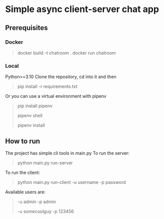 # Simple async client-server chat app
## Prerequisites

### Docker
> docker build -t chatroom .
> docker run chatroom

### Local
Python>=3.10
Clone the repository, cd into it and then
> pip install -r requirements.txt

Or you can use a virtual environment with pipenv
> pip install pipenv
>
> pipenv shell
> 
> pipenv install

## How to run
The project has simple cli tools in main.py
To run the server:
> python main.py run-server

To run the client:
> python main.py run-client -u username -p password

Available users are:
> -u admin -p admin
> 
> -u somecoolguy -p 123456
